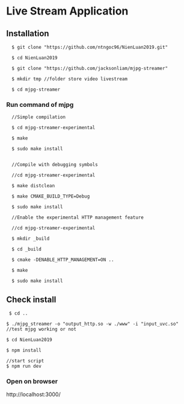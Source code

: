 # Live Stream Application
## Installation
```
  $ git clone "https://github.com/ntngoc96/NienLuan2019.git"

  $ cd NienLuan2019

  $ git clone "https://github.com/jacksonliam/mjpg-streamer"

  $ mkdir tmp //folder store video livestream

  $ cd mjpg-streamer
```
  ### Run command of mjpg
```
  //Simple compilation

  $ cd mjpg-streamer-experimental

  $ make

  $ sudo make install


  //Compile with debugging symbols

  //cd mjpg-streamer-experimental

  $ make distclean

  $ make CMAKE_BUILD_TYPE=Debug

  $ sudo make install

  //Enable the experimental HTTP management feature

  //cd mjpg-streamer-experimental

  $ mkdir _build

  $ cd _build

  $ cmake -DENABLE_HTTP_MANAGEMENT=ON ..

  $ make

  $ sudo make install
```
## Check install
  ```
   $ cd ..

  $ ./mjpg_streamer -o "output_http.so -w ./www" -i "input_uvc.so"  //test mjpg working or not

  $ cd NienLuan2019

  $ npm install

  //start script
  $ npm run dev
  ```
  ### Open on browser
  http://localhost:3000/
